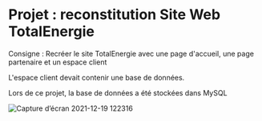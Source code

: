 # Projet : reconstitution Site Web TotalEnergie

Consigne : Recréer le site TotalEnergie avec une page d'accueil, une page partenaire et un espace client

L'espace client devait contenir une base de données.

Lors de ce projet, la base de données a été stockées dans MySQL

![Capture d’écran 2021-12-19 122316](https://user-images.githubusercontent.com/91722431/146673206-2351fa71-9379-4ed4-a9e8-32615ad4a3e3.png)
